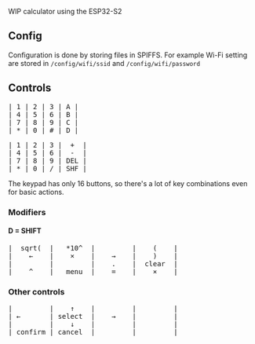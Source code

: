 WIP calculator using the ESP32-S2

## Config
Configuration is done by storing files in SPIFFS. For example Wi-Fi setting are stored in `/config/wifi/ssid` and `/config/wifi/password`

## Controls
<pre>
| 1 | 2 | 3 | A |
| 4 | 5 | 6 | B |
| 7 | 8 | 9 | C |
| * | 0 | # | D |
</pre>
<pre>
| 1 | 2 | 3 |  +  |
| 4 | 5 | 6 |  -  |
| 7 | 8 | 9 | DEL |
| * | 0 | / | SHF |
</pre>
The keypad has only 16 buttons, so there's a lot of key combinations even for basic actions.
### Modifiers
#### D = SHIFT
<pre>
|  sqrt(  |   *10^  |         |    (    |
|    ←    |    ×    |    →    |    )    |
|         |         |    .    |  clear  |
|    ^    |   menu  |    =    |    ×    |
</pre>
### Other controls
<pre>
|         |    ↑    |         |         |
| ←       | select  |    →    |         |
|         |    ↓    |         |         |
| confirm | cancel  |         |         |
</pre>